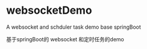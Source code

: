 # websocketDemo
A websocket and schduler task demo base springBoot

基于springBoot的 websocket 和定时任务的demo
